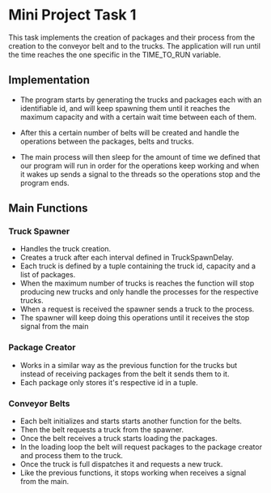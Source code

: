 # **Mini Project Task 1** #
This task implements the creation of packages and their process from the creation to the conveyor belt and to the trucks.
The application will run until the time reaches the one specific in the TIME_TO_RUN variable.


## **Implementation** ##
- The program starts by generating the trucks and packages each with an identifiable id, and will keep spawning them until it reaches the maximum capacity and with a certain wait time between each of them.

- After this a certain number of belts will be created and handle the operations between the packages, belts and trucks.

- The main process will then sleep for the amount of time we defined that our program will run in order for the operations keep working and when it wakes up sends a signal to the threads so the operations stop and the program ends.

## **Main Functions** ##

### **Truck Spawner** ###
- Handles the truck creation.
- Creates a truck after each interval defined in TruckSpawnDelay.
- Each truck is defined by a tuple containing the truck id, capacity and a list of packages.
- When the maximum number of trucks is reaches the function will stop producing new trucks and only handle the processes for the respective trucks.
- When a request is received the spawner sends a truck to the process.
- The spawner will keep doing this operations until it receives the stop signal from the main

### **Package Creator** ###
- Works in a similar way as the previous function for the trucks but instead of receiving packages from the belt it sends them to it.
- Each package only stores it's respective id in a tuple.


### **Conveyor Belts** ###
- Each belt initializes and starts starts another function for the belts.
- Then the belt requests a truck from the spawner.
- Once the belt receives a truck starts loading the packages.
- In the loading loop the belt will request packages to the package creator and process them to the truck.
- Once the truck is full dispatches it and requests a new truck.
- Like the previous functions, it stops working when receives a signal from the main.



